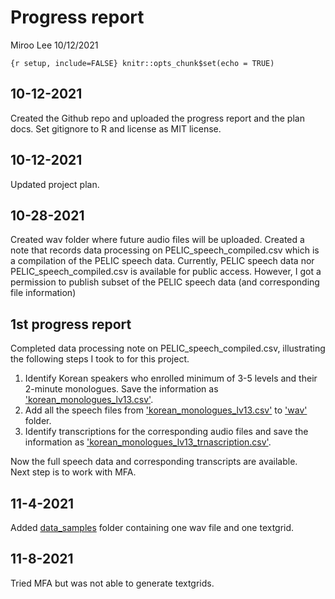 Progress report
================
Miroo Lee
10/12/2021

`{r setup, include=FALSE} knitr::opts_chunk$set(echo = TRUE)`

## 10-12-2021

Created the Github repo and uploaded the progress report and the plan docs. Set gitignore to R and license as MIT license.

## 10-12-2021

Updated project plan.

## 10-28-2021

Created wav folder where future audio files will be uploaded. Created a note that records data processing on PELIC\_speech\_compiled.csv which is a compilation of the PELIC speech data. Currently, PELIC speech data nor PELIC\_speech\_compiled.csv is available for public access. However, I got a permission to publish subset of the PELIC speech data (and corresponding file information)

## 1st progress report

Completed data processing note on PELIC\_speech\_compiled.csv, illustrating the following steps I took to for this project.  
1. Identify Korean speakers who enrolled minimum of 3-5 levels and their 2-minute monologues. Save the information as ['korean_monologues_lv13.csv'](korean_monologues_lv13.csv).  
2. Add all the speech files from ['korean_monologues_lv13.csv'](korean_monologues_lv13.csv) to ['wav'](wav/) folder.  
3. Identify transcriptions for the corresponding audio files and save the information as ['korean_monologues_lv13_trnascription.csv'](korean_monologues_lv13_transcriptions.csv).

Now the full speech data and corresponding transcripts are available.  
Next step is to work with MFA.  

## 11-4-2021

Added [data_samples](data_samples) folder containing one wav file and one textgrid.

## 11-8-2021

Tried MFA but was not able to generate textgrids. 